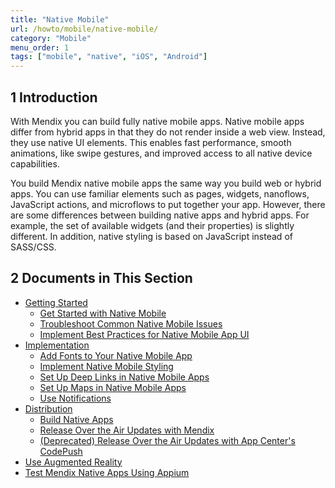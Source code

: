 ```yaml
---
title: "Native Mobile"
url: /howto/mobile/native-mobile/
category: "Mobile"
menu_order: 1
tags: ["mobile", "native", "iOS", "Android"]
---
```


## 1 Introduction

With Mendix you can build fully native mobile apps. Native mobile apps differ from hybrid apps in that they do not render inside a web view. Instead, they use native UI elements. This enables fast performance, smooth animations, like swipe gestures, and improved access to all native device capabilities.

You build Mendix native mobile apps the same way you build web or hybrid apps. You can use familiar elements such as pages, widgets, nanoflows, JavaScript actions, and microflows to put together your app. However, there are some differences between building native apps and hybrid apps. For example, the set of available widgets (and their properties) is slightly different. In addition, native styling is based on JavaScript instead of SASS/CSS. 

## 2 Documents in This Section

* [Getting Started](/howto/mobile/get-started/)
	* [Get Started with Native Mobile](/howto/mobile/getting-started-with-native-mobile/)
	* [Troubleshoot Common Native Mobile Issues](/howto/mobile/common-issues/)
	* [Implement Best Practices for Native Mobile App UI](/howto/mobile/ui-best-practices/)
* [Implementation](/howto/mobile/implementation/)
	* [Add Fonts to Your Native Mobile App](/howto/mobile/native-custom-fonts/)
	* [Implement Native Mobile Styling](/howto/mobile/native-styling/)
	* [Set Up Deep Links in Native Mobile Apps](/howto/mobile/native-deep-link/)
	* [Set Up Maps in Native Mobile Apps](/howto/mobile/how-to-maps/)
	* [Use Notifications](/howto/mobile/notifications/)
* [Distribution](/howto/mobile/distribution/)
	* [Build Native Apps](/howto/mobile/build-native-apps/)
	* [Release Over the Air Updates with Mendix](/howto/mobile/how-to-ota/)
	* [(Deprecated) Release Over the Air Updates with App Center's CodePush](/howto/mobile/how-to-ota-appcenter/)
* [Use Augmented Reality](/howto/mobile/ar-parent/)
* [Test Mendix Native Apps Using Appium](/howto/mobile/testing-mendix-native-apps-using-appium/)

